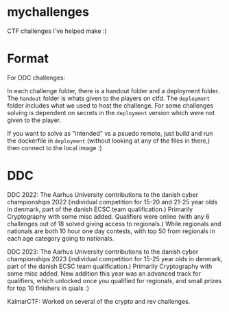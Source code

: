 # mychallenges
CTF challenges I've helped make :)

# Format
For DDC challenges:

In each challenge folder, there is a handout folder and a deployment folder.
The `handout` folder is whats given to the players on ctfd.
The `deployment` folder includes what we used to host the challenge.
For some challenges solving is dependent on secrets in the `deployment` version which were not given to the player.

If you want to solve as "intended" vs a psuedo remote, just build and run the dockerfile in `deployment` (without looking at any of the files in there,) then connect to the local image :)

# DDC

DDC 2022: The Aarhus University contributions to the danish cyber championships 2022 (individual competition for 15-20 and 21-25 year olds in denmark, part of the danish ECSC team qualification.) Primarily Cryptography with some misc added. 
Qualifiers were online (with any 6 challenges out of 18 solved giving access to regionals.) While regionals and nationals are both 10 hour one day contests, with top 50 from regionals in each age category going to nationals.

DDC 2023: The Aarhus University contributions to the danish cyber championships 2023 (individual competition for 15-25 year olds in denmark, part of the danish ECSC team qualification.) Primarily Cryptography with some misc added.
New addition this year was an advanced track for qualifiers, which unlocked once you qualified for regionals, and small prizes for top 10 finishers in quals :)

KalmarCTF: Worked on several of the crypto and rev challenges. 

